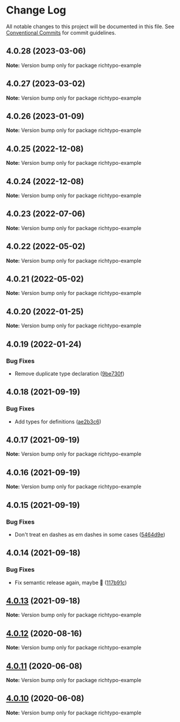 # Change Log

All notable changes to this project will be documented in this file.
See [Conventional Commits](https://conventionalcommits.org) for commit guidelines.

## 4.0.28 (2023-03-06)

**Note:** Version bump only for package richtypo-example





## 4.0.27 (2023-03-02)

**Note:** Version bump only for package richtypo-example





## 4.0.26 (2023-01-09)

**Note:** Version bump only for package richtypo-example





## 4.0.25 (2022-12-08)

**Note:** Version bump only for package richtypo-example





## 4.0.24 (2022-12-08)

**Note:** Version bump only for package richtypo-example





## 4.0.23 (2022-07-06)

**Note:** Version bump only for package richtypo-example





## 4.0.22 (2022-05-02)

**Note:** Version bump only for package richtypo-example





## 4.0.21 (2022-05-02)

**Note:** Version bump only for package richtypo-example





## 4.0.20 (2022-01-25)

**Note:** Version bump only for package richtypo-example





## 4.0.19 (2022-01-24)


### Bug Fixes

* Remove duplicate type declaration ([9be730f](https://github.com/sapegin/richtypo.js/commit/9be730f453136bfd34a96547e979844300f9447c))





## 4.0.18 (2021-09-19)


### Bug Fixes

* Add types for definitions ([ae2b3c6](https://github.com/sapegin/richtypo.js/commit/ae2b3c6f97a2300dc0f57e9c54c43d5b862a46bc))





## 4.0.17 (2021-09-19)

**Note:** Version bump only for package richtypo-example





## 4.0.16 (2021-09-19)

**Note:** Version bump only for package richtypo-example





## 4.0.15 (2021-09-19)


### Bug Fixes

* Don't treat en dashes as em dashes in some cases ([5464d9e](https://github.com/sapegin/richtypo.js/commit/5464d9e3c10aceec6ca2ee90666ac73eb8585972))





## 4.0.14 (2021-09-18)


### Bug Fixes

* Fix semantic release again, maybe 🦜 ([117b91c](https://github.com/sapegin/richtypo.js/commit/117b91cf8affab8b4e216dab74c05d8d854ef1fd))





## [4.0.13](https://github.com/sapegin/richtypo.js/compare/richtypo-example@4.0.12...richtypo-example@4.0.13) (2021-09-18)

**Note:** Version bump only for package richtypo-example

## [4.0.12](https://github.com/sapegin/richtypo.js/compare/richtypo-example@4.0.11...richtypo-example@4.0.12) (2020-08-16)

**Note:** Version bump only for package richtypo-example

## [4.0.11](https://github.com/sapegin/richtypo.js/compare/richtypo-example@4.0.10...richtypo-example@4.0.11) (2020-06-08)

**Note:** Version bump only for package richtypo-example

## [4.0.10](https://github.com/sapegin/richtypo.js/compare/richtypo-example@4.0.9...richtypo-example@4.0.10) (2020-06-08)

**Note:** Version bump only for package richtypo-example
